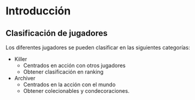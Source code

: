 # Introducción
## Clasificación de jugadores
Los diferentes jugadores se pueden clasificar en las siguientes categorías:
- Killer
	- Centrados en acción con otros jugadores
	- Obtener clasificación en ranking
- Archiver
	- Centrados en la acción con el mundo
	- Obtener colecionables y condecoraciones.
